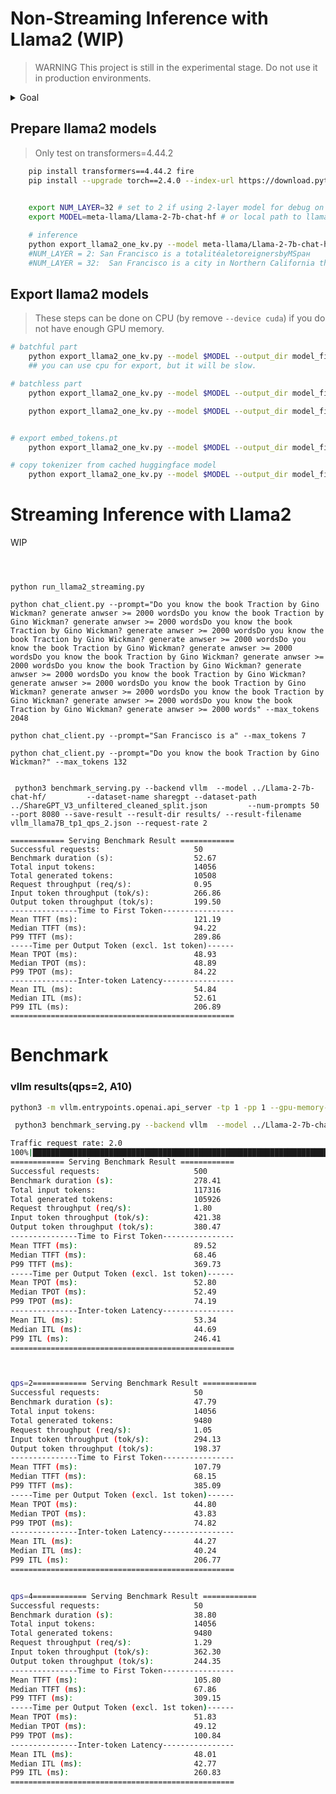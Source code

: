 # Non-Streaming Inference with Llama2 (WIP)

> WARNING
This project is still in the experimental stage. Do not use it in production environments. 

<details>
<summary>Goal</summary>
The final goal is that, we want serve LLM mainly with TensorRT, but with no dependency on TensorRT-LLM or Triton server. We segment layers based on whether they can be batched with respect to the sequence length's dimension. The model is divided into two parts: batchful and batchless. Model parameters are (mainly) located in the batchful part, whereas the batchless part consists of positional encoding and parameter-free self-attention. After masking the batchless part, we perform a complete trace.

Traditional dynamic batching can be applied the batchful part. We isolate the batchless part as a separate custom sub-graph/(function in future) and implement it using a TensorRT plugin. This plugin does nothing but direct the batchless part to a dedicated TorchPipe server. The management and resource(e.g. kvcache) control operate entirely independently of TensorRT.

The computation for the batchless part could be implemented as a standalone CUDA kernel. However, for simplicity, we have chosen to trace and implement it using TensorRT. TensorRT may internally optimize computations by matching flash attention patterns. The verbose information from TensorRT indicates that it has identified and reassigned Myelin backends for Self-Attention nodes (i.e., /MatMul_1, /Softmax, /MatMul).
</details>

## Prepare llama2 models
> Only test on transformers=4.44.2
    
```bash
    pip install transformers==4.44.2 fire
    pip install --upgrade torch==2.4.0 --index-url https://download.pytorch.org/whl/cu118
    

    export NUM_LAYER=32 # set to 2 if using 2-layer model for debug on 12GB-GPU.
    export MODEL=meta-llama/Llama-2-7b-chat-hf # or local path to llama2 model

    # inference
    python export_llama2_one_kv.py --model meta-llama/Llama-2-7b-chat-hf --input "San Francisco is a" --test --num_layers $NUM_LAYER  --device cuda
    #NUM_LAYER = 2: San Francisco is a totalitéaletoreignersbyMSран
    #NUM_LAYER = 32:  San Francisco is a city in Northern California that is known
```

## Export llama2 models
> These steps can be done on CPU (by remove `--device cuda`) if you do not have enough GPU memory.

```bash
# batchful part
    python export_llama2_one_kv.py --model $MODEL --output_dir model_files/ --export batchful --num_layers $NUM_LAYER --device cuda
    ## you can use cpu for export, but it will be slow.

# batchless part
    python export_llama2_one_kv.py --model $MODEL --output_dir model_files/ --export prefill_batchless  

    python export_llama2_one_kv.py --model $MODEL --output_dir model_files/ --export decode_batchless  


# export embed_tokens.pt
    python export_llama2_one_kv.py --model $MODEL --output_dir model_files/ --export embed_tokens

# copy tokenizer from cached huggingface model
    python export_llama2_one_kv.py --model $MODEL --output_dir model_files/ --export tokenizer

```




# Streaming Inference with Llama2
WIP


```

 

python run_llama2_streaming.py 

python chat_client.py --prompt="Do you know the book Traction by Gino Wickman? generate anwser >= 2000 wordsDo you know the book Traction by Gino Wickman? generate anwser >= 2000 wordsDo you know the book Traction by Gino Wickman? generate anwser >= 2000 wordsDo you know the book Traction by Gino Wickman? generate anwser >= 2000 wordsDo you know the book Traction by Gino Wickman? generate anwser >= 2000 wordsDo you know the book Traction by Gino Wickman? generate anwser >= 2000 wordsDo you know the book Traction by Gino Wickman? generate anwser >= 2000 wordsDo you know the book Traction by Gino Wickman? generate anwser >= 2000 wordsDo you know the book Traction by Gino Wickman? generate anwser >= 2000 wordsDo you know the book Traction by Gino Wickman? generate anwser >= 2000 wordsDo you know the book Traction by Gino Wickman? generate anwser >= 2000 words" --max_tokens 2048 

python chat_client.py --prompt="San Francisco is a" --max_tokens 7

python chat_client.py --prompt="Do you know the book Traction by Gino Wickman?" --max_tokens 132  


 python3 benchmark_serving.py --backend vllm  --model ../Llama-2-7b-chat-hf/         --dataset-name sharegpt --dataset-path ../ShareGPT_V3_unfiltered_cleaned_split.json         --num-prompts 50 --port 8080 --save-result --result-dir results/ --result-filename vllm_llama7B_tp1_qps_2.json --request-rate 2   
```

```
============ Serving Benchmark Result ============
Successful requests:                     50        
Benchmark duration (s):                  52.67     
Total input tokens:                      14056     
Total generated tokens:                  10508     
Request throughput (req/s):              0.95      
Input token throughput (tok/s):          266.86    
Output token throughput (tok/s):         199.50    
---------------Time to First Token----------------
Mean TTFT (ms):                          121.19    
Median TTFT (ms):                        94.22     
P99 TTFT (ms):                           289.86    
-----Time per Output Token (excl. 1st token)------
Mean TPOT (ms):                          48.93     
Median TPOT (ms):                        48.89     
P99 TPOT (ms):                           84.22     
---------------Inter-token Latency----------------
Mean ITL (ms):                           54.84     
Median ITL (ms):                         52.61     
P99 ITL (ms):                            206.89    
==================================================
```



# Benchmark



### vllm results(qps=2, A10)

```bash
python3 -m vllm.entrypoints.openai.api_server -tp 1 -pp 1 --gpu-memory-utilization 0.95         --model ../Llama-2-7b-chat-hf/ --port 8000 --disable-log-stats --disable-log-requests 

 python3 benchmark_serving.py --backend vllm  --model ../Llama-2-7b-chat-hf/         --dataset-name sharegpt --dataset-path ../ShareGPT_V3_unfiltered_cleaned_split.json         --num-prompts 500 --port 8000 --save-result --result-dir results/ --result-filename vllm_llama7B_tp1_qps_2.json --request-rate 2   
```


```bash
Traffic request rate: 2.0
100%|████████████████████████████████████████████████████████████████████████████████████████████████████████████████████████████████████████████████████████████████████████████████████████████████████| 500/500 [04:38<00:00,  1.80it/s]
============ Serving Benchmark Result ============
Successful requests:                     500       
Benchmark duration (s):                  278.41    
Total input tokens:                      117316    
Total generated tokens:                  105926    
Request throughput (req/s):              1.80      
Input token throughput (tok/s):          421.38    
Output token throughput (tok/s):         380.47    
---------------Time to First Token----------------
Mean TTFT (ms):                          89.52     
Median TTFT (ms):                        68.46     
P99 TTFT (ms):                           369.73    
-----Time per Output Token (excl. 1st token)------
Mean TPOT (ms):                          52.80     
Median TPOT (ms):                        52.49     
P99 TPOT (ms):                           74.19     
---------------Inter-token Latency----------------
Mean ITL (ms):                           53.34     
Median ITL (ms):                         44.69     
P99 ITL (ms):                            246.41    
==================================================



qps=2============ Serving Benchmark Result ============
Successful requests:                     50        
Benchmark duration (s):                  47.79     
Total input tokens:                      14056     
Total generated tokens:                  9480      
Request throughput (req/s):              1.05      
Input token throughput (tok/s):          294.13    
Output token throughput (tok/s):         198.37    
---------------Time to First Token----------------
Mean TTFT (ms):                          107.79    
Median TTFT (ms):                        68.15     
P99 TTFT (ms):                           385.09    
-----Time per Output Token (excl. 1st token)------
Mean TPOT (ms):                          44.80     
Median TPOT (ms):                        43.83     
P99 TPOT (ms):                           74.82     
---------------Inter-token Latency----------------
Mean ITL (ms):                           44.27     
Median ITL (ms):                         40.24     
P99 ITL (ms):                            206.77    
==================================================


qps=4============ Serving Benchmark Result ============
Successful requests:                     50        
Benchmark duration (s):                  38.80     
Total input tokens:                      14056     
Total generated tokens:                  9480      
Request throughput (req/s):              1.29      
Input token throughput (tok/s):          362.30    
Output token throughput (tok/s):         244.35    
---------------Time to First Token----------------
Mean TTFT (ms):                          105.80    
Median TTFT (ms):                        67.86     
P99 TTFT (ms):                           309.15    
-----Time per Output Token (excl. 1st token)------
Mean TPOT (ms):                          51.83     
Median TPOT (ms):                        49.12     
P99 TPOT (ms):                           100.84    
---------------Inter-token Latency----------------
Mean ITL (ms):                           48.01     
Median ITL (ms):                         42.77     
P99 ITL (ms):                            260.83    
==================================================
```



